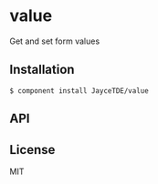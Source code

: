 
# value

  Get and set form values

## Installation

    $ component install JayceTDE/value

## API

   

## License

  MIT
